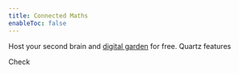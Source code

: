 ```yaml
---
title: Connected Maths
enableToc: false
---
```


Host your second brain and [digital garden](https://jzhao.xyz/posts/networked-thought) for free. Quartz features

Check

